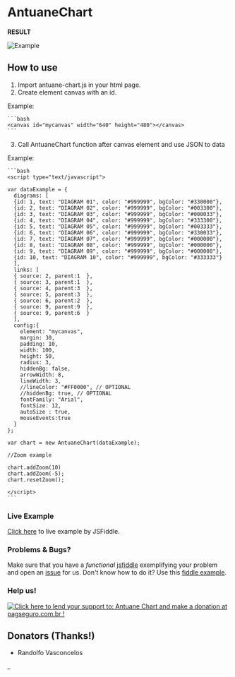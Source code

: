 # AntuaneChart

  **RESULT**
  
  ![Example](https://github.com/antuane/chart/raw/master/example.png)

## How to use

  1. Import antuane-chart.js in your html page.
  2. Create element canvas with an id.

  Example:

    ```bash
    <canvas id="mycanvas" width="640" height="480"></canvas>
    ```

  3. Call AntuaneChart function after canvas element and use JSON to data

  Example:

    ```bash
    <script type="text/javascript">

    var dataExample = {
      diagrams: [
      {id: 1, text: "DIAGRAM 01", color: "#999999", bgColor: "#330000"},
      {id: 2, text: "DIAGRAM 02", color: "#999999", bgColor: "#003300"},
      {id: 3, text: "DIAGRAM 03", color: "#999999", bgColor: "#000033"},
      {id: 4, text: "DIAGRAM 04", color: "#999999", bgColor: "#333300"},
      {id: 5, text: "DIAGRAM 05", color: "#999999", bgColor: "#003333"},
      {id: 6, text: "DIAGRAM 06", color: "#999999", bgColor: "#330033"},
      {id: 7, text: "DIAGRAM 07", color: "#999999", bgColor: "#000000"},
      {id: 8, text: "DIAGRAM 08", color: "#999999", bgColor: "#000000"},
      {id: 9, text: "DIAGRAM 09", color: "#999999", bgColor: "#000000"},
      {id: 10, text: "DIAGRAM 10", color: "#999999", bgColor: "#333333"}
      ],
      links: [
      { source: 2, parent:1  },
      { source: 3, parent:1  },
      { source: 4, parent:3  },
      { source: 5, parent:3  },
      { source: 6, parent:2  },
      { source: 9, parent:9  },
      { source: 9, parent:6  }
      ],
      config:{
        element: "mycanvas",
        margin: 30,
        padding: 10,
        width: 100,
        height: 50,
        radius: 3,
        hiddenBg: false,
        arrowWidth: 8,
        lineWidth: 3,
        //lineColor: "#FF0000", // OPTIONAL
        //hiddenBg: true, // OPTIONAL
        fontFamily: "Arial",
        fontSize: 12,
        autoSize : true,
        mouseEvents:true
      }
    };

    var chart = new AntuaneChart(dataExample);

    //Zoom example

    chart.addZoom(10)
    chart.addZoom(-5);
    chart.resetZoom();

    </script>
    ```

### Live Example

[Click here](http://jsfiddle.net/antuane/7qp15m3v) to live example by JSFiddle.


### Problems & Bugs?

 Make sure that you have a *functional* [jsfiddle](http://jsfiddle.net/) exemplifying your problem and open an [issue](https://github.com/antuane/antuane-chart/issues) for us. Don't know how to do it? Use this [fiddle example](http://jsfiddle.net/antuane/7qp15m3v).


### Help us!

[![Click here to lend your support to: Antuane Chart and make a donation at pagseguro.com.br !](https://p.simg.uol.com.br/out/pagseguro/i/botoes/doacoes/209x48-doar-assina.gif)](https://pagseguro.uol.com.br/checkout/v2/donation.html?currency=BRL&receiverEmail=contato@antuane.com.br)

## Donators (Thanks!)
* Randolfo Vasconcelos





_
